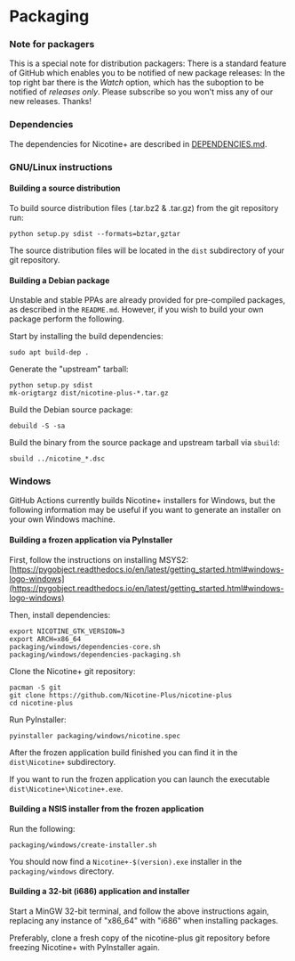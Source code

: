 # Packaging

### Note for packagers
This is a special note for distribution packagers: There is a standard feature of GitHub which enables you to be notified of new package releases: In the top right bar there is the *Watch* option, which has the suboption to be notified of *releases only*. Please subscribe so you won't miss any of our new releases.
Thanks!

### Dependencies
The dependencies for Nicotine+ are described in [DEPENDENCIES.md](DEPENDENCIES.md).

### GNU/Linux instructions

#### Building a source distribution

To build source distribution files (.tar.bz2 & .tar.gz) from the git repository run:

```console
python setup.py sdist --formats=bztar,gztar
```

The source distribution files will be located in the `dist` subdirectory of your git repository.

#### Building a Debian package

Unstable and stable PPAs are already provided for pre-compiled packages, as described in the `README.md`. However, if you wish to build your own package perform the following.

Start by installing the build dependencies:

```console
sudo apt build-dep .
```

Generate the "upstream" tarball:

```console
python setup.py sdist
mk-origtargz dist/nicotine-plus-*.tar.gz
```

Build the Debian source package:

```console
debuild -S -sa
```

Build the binary from the source package and upstream tarball via `sbuild`:

```console
sbuild ../nicotine_*.dsc
```


### Windows

GitHub Actions currently builds Nicotine+ installers for Windows, but the following information may be useful if you want to generate an installer on your own Windows machine.

#### Building a frozen application via PyInstaller

First, follow the instructions on installing MSYS2: [https://pygobject.readthedocs.io/en/latest/getting_started.html#windows-logo-windows](https://pygobject.readthedocs.io/en/latest/getting_started.html#windows-logo-windows)

Then, install dependencies:

```console
export NICOTINE_GTK_VERSION=3
export ARCH=x86_64
packaging/windows/dependencies-core.sh
packaging/windows/dependencies-packaging.sh
```

Clone the Nicotine+ git repository:

```console
pacman -S git
git clone https://github.com/Nicotine-Plus/nicotine-plus
cd nicotine-plus
```

Run PyInstaller:

```console
pyinstaller packaging/windows/nicotine.spec
```

After the frozen application build finished you can find it in the `dist\Nicotine+` subdirectory.

If you want to run the frozen application you can launch the executable `dist\Nicotine+\Nicotine+.exe`.

#### Building a NSIS installer from the frozen application

Run the following:

```console
packaging/windows/create-installer.sh
```

You should now find a `Nicotine+-$(version).exe` installer in the `packaging/windows` directory.

#### Building a 32-bit (i686) application and installer

Start a MinGW 32-bit terminal, and follow the above instructions again, replacing any instance of "x86_64" with "i686" when installing packages.

Preferably, clone a fresh copy of the nicotine-plus git repository before freezing Nicotine+ with PyInstaller again.

